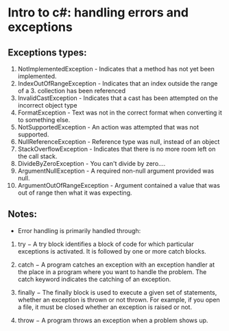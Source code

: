 # Intro to c#: handling errors and exceptions

## Exceptions types:
1. NotImplementedException - Indicates that a method has not yet been implemented.
2. IndexOutOfRangeException - Indicates that an index outside the range of a 3. collection has been referenced
4. InvalidCastException - Indicates that a cast has been attempted on the incorrect object type
5. FormatException - Text was not in the correct format when converting it to something else.
6. NotSupportedException - An action was attempted that was not supported.
7. NullReferenceException - Reference type was null, instead of an object
8. StackOverflowException - Indicates that there is no more room left on the call stack.
9. DivideByZeroException - You can't divide by zero....
10. ArgumentNullException - A required non-null argument provided was null.
11. ArgumentOutOfRangeException - Argument contained a value that was out of range then what it was expecting.


## Notes:
* Error handling is primarily handled through:
 1. try − A try block identifies a block of code for which particular exceptions is activated. It is followed by one or more catch blocks.

 2. catch − A program catches an exception with an exception handler at the place in a program where you want to handle the problem. The catch keyword indicates the catching of an exception.

 3. finally − The finally block is used to execute a given set of statements, whether an exception is thrown or not thrown. For example, if you open a file, it must be closed whether an exception is raised or not.

 4. throw − A program throws an exception when a problem shows up.

